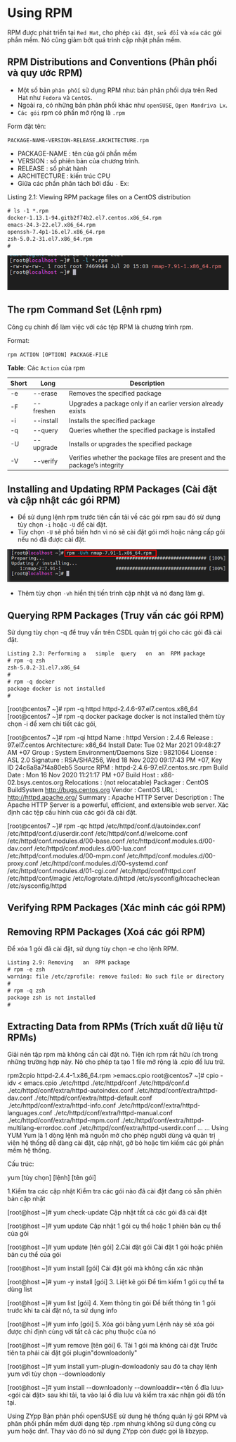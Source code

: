 # Using RPM
RPM được phát triển tại `Red Hat`, cho phép `cài đặt`, `sửa đổi` và `xóa` các gói phần mềm. Nó cũng giảm bớt quá trình cập nhật phần mềm.

## RPM Distributions and Conventions (Phân phối và quy ước RPM)

- Một số bản `phân phối` sử dụng RPM như: bản phân phối dựa trên Red Hat như `Fedora` và `CentOS`. 
- Ngoài ra, có những bản phân phối khác như `openSUSE`, `Open Mandriva Lx`. 
- `Các gói` rpm có phần mở rộng là `.rpm`

Form đặt tên:

`PACKAGE-NAME-VERSION-RELEASE.ARCHITECTURE.rpm`

- PACKAGE-NAME : tên của gói phần mềm
- VERSION : số phiên bản của chương trình.
- RELEASE : số phát hành
- ARCHITECTURE : kiến trúc CPU
- Giữa các phần phân tách bởi dấu `-`
Ex:

Listing 2.1: Viewing	RPM	package	files	on	a	CentOS	distribution
```
# ls -1 *.rpm
docker-1.13.1-94.gitb2f74b2.el7.centos.x86_64.rpm
emacs-24.3-22.el7.x86_64.rpm
openssh-7.4p1-16.el7.x86_64.rpm
zsh-5.0.2-31.el7.x86_64.rpm
#
```

![](/LPIC_1_Linux_Professional_Institute_Certification_Study_Guide_5th/image/01rpm.png)

## The rpm Command Set (Lệnh rpm)
Công cụ chính để làm việc với các tệp RPM là chương trình rpm.

Format:

`rpm ACTION [OPTION] PACKAGE-FILE`

**Table**: Các `Action` của rpm

|Short| Long|Description|
|---|---|---|
|-e |--erase| Removes the specified package|
|-F| --freshen| Upgrades a package only if an earlier version already exists|
|-i| --install| Installs the specified package|
|-q| --query| Queries whether the specified package is installed|
|-U| --upgrade| Installs or upgrades the specified package|
|-V| --verify| Verifies whether the package files are present and the package’s integrity|

## Installing and Updating RPM Packages (Cài đặt và cập nhật các gói RPM)

- Để sử dụng lệnh rpm trước tiên cần tải về các gói rpm sau đó sử dụng tùy chọn `-i` hoặc `-U` để cài đặt. 
- Tùy chọn `-U` sẽ phổ biến hơn vì nó sẽ cài đặt gói mới hoặc nâng cấp gói nếu nó đã được cài đặt.

![](../image/Screenshot_1.png)

- Thêm tùy chọn `-vh` hiển thị tiến trình cập nhật và nó đang làm gì. 


## Querying RPM Packages (Truy vấn các gói RPM)

Sử dụng tùy chọn -q để truy vấn trên CSDL quản trị gói cho các gói đã cài đặt.

```
Listing 2.3: Performing	a	simple	query	on	an	RPM	package
# rpm -q zsh
zsh-5.0.2-31.el7.x86_64
#
# rpm -q docker
package docker is not installed
#
```
[root@centos7 ~]# rpm -q httpd
httpd-2.4.6-97.el7.centos.x86_64
[root@centos7 ~]# rpm -q docker
package docker is not installed
thêm tùy chọn -i để xem chi tiết các gói,

[root@centos7 ~]# rpm -qi httpd
Name        : httpd
Version     : 2.4.6
Release     : 97.el7.centos
Architecture: x86_64
Install Date: Tue 02 Mar 2021 09:48:27 AM +07
Group       : System Environment/Daemons
Size        : 9821064
License     : ASL 2.0
Signature   : RSA/SHA256, Wed 18 Nov 2020 09:17:43 PM +07, Key ID 24c6a8a7f4a80eb5
Source RPM  : httpd-2.4.6-97.el7.centos.src.rpm
Build Date  : Mon 16 Nov 2020 11:21:17 PM +07
Build Host  : x86-02.bsys.centos.org
Relocations : (not relocatable)
Packager    : CentOS BuildSystem <http://bugs.centos.org>
Vendor      : CentOS
URL         : http://httpd.apache.org/
Summary     : Apache HTTP Server
Description :
The Apache HTTP Server is a powerful, efficient, and extensible
web server.
Xác định các tệp cấu hình của các gói đã cài đặt.

[root@centos7 ~]#  rpm -qc httpd
/etc/httpd/conf.d/autoindex.conf
/etc/httpd/conf.d/userdir.conf
/etc/httpd/conf.d/welcome.conf
/etc/httpd/conf.modules.d/00-base.conf
/etc/httpd/conf.modules.d/00-dav.conf
/etc/httpd/conf.modules.d/00-lua.conf
/etc/httpd/conf.modules.d/00-mpm.conf
/etc/httpd/conf.modules.d/00-proxy.conf
/etc/httpd/conf.modules.d/00-systemd.conf
/etc/httpd/conf.modules.d/01-cgi.conf
/etc/httpd/conf/httpd.conf
/etc/httpd/conf/magic
/etc/logrotate.d/httpd
/etc/sysconfig/htcacheclean
/etc/sysconfig/httpd
## Verifying RPM Packages (Xác minh các gói RPM)

## Removing RPM Packages (Xoá các gói RPM)
Để xóa 1 gói đã cài đặt, sử dụng tùy chọn -e cho lệnh RPM.

```
Listing 2.9: Removing	an	RPM	package
# rpm -e zsh
warning: file /etc/zprofile: remove failed: No such file or directory
#
# rpm -q zsh
package zsh is not installed
#
```

## Extracting Data from RPMs (Trích xuất dữ liệu từ RPMs)
Giải nén tập rpm mà không cần cài đặt nó. Tiện ích rpm rất hữu ích trong những trường hợp này. Nó cho phép ta tạo 1 file mở rộng là .cpio để lưu trữ.

rpm2cpio httpd-2.4.4-1.x86_64.rpm >emacs.cpio
root@centos7 ~]# cpio -idv < emacs.cpio
./etc/httpd
./etc/httpd/conf
./etc/httpd/conf.d
./etc/httpd/conf/extra/httpd-autoindex.conf
./etc/httpd/conf/extra/httpd-dav.conf
./etc/httpd/conf/extra/httpd-default.conf
./etc/httpd/conf/extra/httpd-info.conf
./etc/httpd/conf/extra/httpd-languages.conf
./etc/httpd/conf/extra/httpd-manual.conf
./etc/httpd/conf/extra/httpd-mpm.conf
./etc/httpd/conf/extra/httpd-multilang-errordoc.conf
./etc/httpd/conf/extra/httpd-userdir.conf
...
...
Using YUM
Yum là 1 dòng lệnh mã nguồn mở cho phép người dùng và quản trị viên hệ thống dễ dàng cài đặt, cập nhật, gỡ bỏ hoặc tìm kiếm các gói phần mềm hệ thống.

Cấu trúc:

yum [tùy chọn] [lệnh] [tên gói]

1.Kiểm tra các cập nhật
Kiểm tra các gói nào đã cài đặt đang có sẵn phiên bản cập nhật

[root@host ~]# yum check-update
Cập nhật tất cả các gói đã cài đặt

[root@host ~]# yum update
Cập nhật 1 gói cụ thể hoặc 1 phiên bản cụ thể của gói

[root@host ~]# yum update [tên gói]
2.Cài đặt gói
Cài đặt 1 gói hoặc phiên bản cụ thể của gói

[root@host ~]# yum install [gói]
Cài đặt gói mà không cần xác nhận

[root@host ~]# yum -y install [gói]
3. Liệt kê gói
Để tìm kiếm 1 gói cụ thể ta dùng list

[root@host ~]# yum list [gói]
4. Xem thông tin gói
Để biết thông tin 1 gói trước khi ta cài đặt nó, ta sử dụng info

[root@host ~]# yum info [gói]
5. Xóa gói bằng yum
Lệnh này sẽ xóa gói được chỉ định cùng với tất cả các phụ thuộc của nó

[root@host ~]# yum remove [tên gói]
6. Tải 1 gói mà không cài đặt
Trước tiên ta phải cài đặt gói plugin"downloadonly"

[root@host ~]# yum install yum-plugin-dowloadonly
sau đó ta chạy lệnh yum với tùy chọn --downloadonly

[root@host ~]# yum install --downloadonly --downloaddir=<tên ổ đĩa lưu> <gói cài đặt>
sau khi tải, ta vào lại ổ đĩa lưu và kiểm tra xác nhận gói đã tồn tại.

Using ZYpp
Bản phân phối openSUSE sử dụng hệ thống quản lý gói RPM và phân phối phần mềm dưới dạng tệp .rpm nhưng không sử dụng công cụ yum hoặc dnf. Thay vào đó nó sử dụng ZYpp còn được gọi là libzypp.
